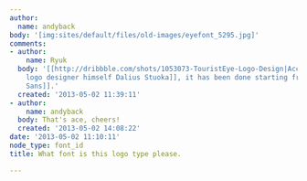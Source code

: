 ```yaml
---
author:
  name: andyback
body: '[img:sites/default/files/old-images/eyefont_5295.jpg]'
comments:
- author:
    name: Ryuk
  body: '[[http://dribbble.com/shots/1053073-TouristEye-Logo-Design|According to the
    logo designer himself Dalius Stuoka]], it has been done starting from [[http://www.myfonts.com/fonts/typedepot/centrale-sans|Centrale
    Sans]].'
  created: '2013-05-02 11:39:11'
- author:
    name: andyback
  body: That's ace, cheers!
  created: '2013-05-02 14:08:22'
date: '2013-05-02 11:10:11'
node_type: font_id
title: What font is this logo type please.

---
```

